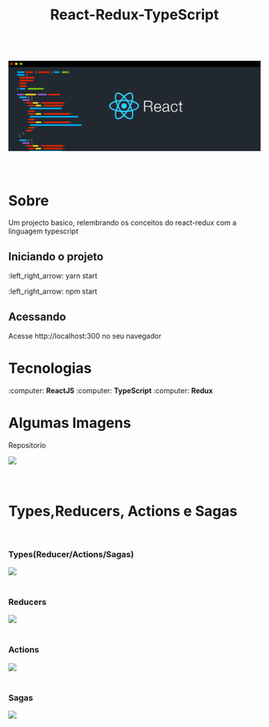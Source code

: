 <h1 align="center">React-Redux-TypeScript</h1>
<br/>
<h1 align="center">
  <img src="./assets/1_qaQYJcS48yV8oNJO8u8L5w.png"/>
</h1>

<br/>



<h1>Sobre</h1>

<p>Um projecto basico, relembrando os conceitos do react-redux com a linguagem typescript
</p>

<h2>Iniciando o projeto</h2>
<p>:left_right_arrow: yarn start</p>
<p>:left_right_arrow: npm start</p>

<h2>Acessando</h2>
<p>Acesse http://localhost:300 no seu navegador</p>

<h1>Tecnologias</h1>
:computer:&nbsp<strong>ReactJS</strong>
:computer:&nbsp<strong>TypeScript</strong>
:computer:&nbsp<strong>Redux</strong>

<h1>Algumas Imagens</h1>
<p>Repositorio</p>
 <img src="https://ik.imagekit.io/jbqhfxwn5t/repository_1_qWslM4hfjV.png"/>
 <br/>
 <br/>
 <br/>
 
 <h1>Types,Reducers, Actions e Sagas</h1>
 <br/>
 <h3>Types(Reducer/Actions/Sagas)</h3>
 <img src="https://ik.imagekit.io/jbqhfxwn5t/types_i3mdMPf6KD.png"/>
 <br/>
 <br/>
<h3>Reducers</h3>
 <img src="https://ik.imagekit.io/jbqhfxwn5t/reducers_dGU3-xrqB.png"/>
 <br/>
 <br/>
 <h3>Actions</h3>
 <img src="https://ik.imagekit.io/jbqhfxwn5t/actions_vuLUF-JrZB.png"/>
 <br/>
 <br/>
 <h3>Sagas</h3>
 <img src="https://ik.imagekit.io/jbqhfxwn5t/sagas_6d6DMRdJNu-.png"/>
 


